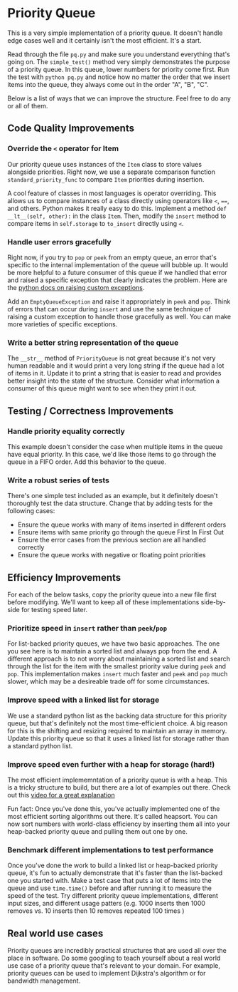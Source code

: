 # Priority Queue

This is a very simple implementation of a priority queue. It doesn't handle edge cases well and it certainly isn't the most efficient. It's a start.

Read through the file `pq.py` and make sure you understand everything that's going on. The `simple_test()` method very simply demonstrates the purpose of a priority queue. In this queue, lower numbers for priority come first. Run the test with `python pq.py` and notice how no matter the order that we insert items into the queue, they always come out in the order "A", "B", "C".

Below is a list of ways that we can improve the structure. Feel free to do any or all of them.

## Code Quality Improvements

### Override the `<` operator for Item

Our priority queue uses instances of the `Item` class to store values alongside priorities. Right now, we use a separate comparison function `standard_priority_func` to compare `Item` priorities during insertion.

A cool feature of classes in most languages is operator overriding. This allows us to compare instances of a class directly using operators like `<`, `==`, and others. Python makes it really easy to do this. Implement a method `def __lt__(self, other):` in the class `Item`. Then, modify the `insert` method to compare items in `self.storage` to `to_insert` directly using `<`.

### Handle user errors gracefully

Right now, if you try to `pop` or `peek` from an empty queue, an error that's specific to the internal implementation of the queue will bubble up. It would be more helpful to a future consumer of this queue if we handled that error and raised a specific exception that clearly indicates the problem. Here are the [python docs on raising custom exceptions](https://docs.python.org/3/tutorial/errors.html#raising-exceptions).

Add an `EmptyQueueException` and raise it appropriately in `peek` and `pop`. Think of errors that can occur during `insert` and use the same technique of raising a custom exception to handle those gracefully as well. You can make more varieties of specific exceptions.

### Write a better string representation of the queue

The `__str__` method of `PriorityQueue` is not great because it's not very human readable and it would print a very long string if the queue had a lot of items in it. Update it to print a string that is easier to read and provides better insight into the state of the structure. Consider what information a consumer of this queue might want to see when they print it out.

## Testing / Correctness Improvements

### Handle priority equality correctly

This example doesn't consider the case when multiple items in the queue have equal priority. In this case, we'd like those items to go through the queue in a FIFO order. Add this behavior to the queue.

### Write a robust series of tests

There's one simple test included as an example, but it definitely doesn't thoroughly test the data structure. Change that by adding tests for the following cases:

- Ensure the queue works with many of items inserted in different orders
- Ensure items with same priority go through the queue First In First Out
- Ensure the error cases from the previous section are all handled correctly
- Ensure the queue works with negative or floating point priorities

## Efficiency Improvements

For each of the below tasks, copy the priority queue into a new file first before modifying. We'll want to keep all of these implementations side-by-side for testing speed later.

### Prioritize speed in `insert` rather than `peek`/`pop`

For list-backed priority queues, we have two basic approaches. The one you see here is to maintain a sorted list and always pop from the end. A different approach is to not worry about maintaining a sorted list and search through the list for the item with the smallest priority value during `peek` and `pop`. This implementation makes `insert` much faster and `peek` and `pop` much slower, which may be a desireable trade off for some circumstances.

### Improve speed with a linked list for storage

We use a standard python list as the backing data structure for this priority queue, but that's definitely not the most time-efficient choice. A big reason for this is the shifting and resizing required to maintain an array in memory. Update this priority queue so that it uses a linked list for storage rather than a standard python list.

### Improve speed even further with a heap for storage (hard!)

The most efficient implememntation of a priority queue is with a heap. This is a tricky structure to build, but there are a lot of examples out there. Check out this [video for a great explanation](https://www.youtube.com/watch?v=t0Cq6tVNRBA)

Fun fact: Once you've done this, you've actually implemented one of the most efficient sorting algorithms out there. It's called heapsort. You can now sort numbers with world-class efficiency by inserting them all into your heap-backed priority queue and pulling them out one by one.

### Benchmark different implementations to test performance

Once you've done the work to build a linked list or heap-backed priority queue, it's fun to actually demonstrate that it's faster than the list-backed one you started with. Make a test case that puts a lot of items into the queue and use `time.time()` before and after running it to measure the speed of the test. Try different priority queue implementations, different input sizes, and different usage patters (e.g. 1000 inserts then 1000 removes vs. 10 inserts then 10 removes repeated 100 times )

## Real world use cases

Priority queues are incredibly practical structures that are used all over the place in software. Do some googling to teach yourself about a real world use case of a priority queue that's relevant to your domain. For example, priority queues can be used to implement Dijkstra's algorithm or for bandwidth management.
